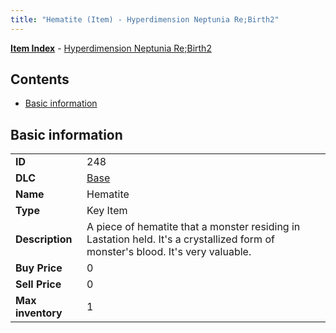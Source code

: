 ```yaml
---
title: "Hematite (Item) - Hyperdimension Neptunia Re;Birth2"
---
```


[**Item Index**](/neptunia/rb2/item/index.html) - [Hyperdimension Neptunia Re;Birth2](/neptunia/rb2)

## Contents

- [Basic information](#basic-information)

## Basic information

|   |   |
| -- | -- |
| **ID** | 248 |
| **DLC** | [Base](/neptunia/rb2/dlc/0-base.html) |
| **Name** | Hematite |
| **Type** | Key Item |
| **Description** | A piece of hematite that a monster residing in Lastation held. It's a crystallized form of monster's blood. It's very valuable. |
| **Buy Price** | 0 |
| **Sell Price** | 0 |
| **Max inventory** | 1 |